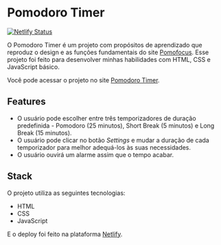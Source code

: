 # Pomodoro Timer

[![Netlify Status](https://api.netlify.com/api/v1/badges/59ee26c0-d431-4ea5-b937-c07c6c47afde/deploy-status)](https://app.netlify.com/sites/pomodoro-timer-clone/deploys)

O Pomodoro Timer é um projeto com propósitos de aprendizado que reproduz o design e as funções fundamentais do site [Pomofocus](https://pomofocus.io). Esse projeto foi feito para desenvolver minhas habilidades com HTML, CSS e JavaScript básico.

Você pode acessar o projeto no site [Pomodoro Timer](https://pomodoro-timer-clone.netlify.app).

## Features

- O usuário pode escolher entre três temporizadores de duração predefinida - Pomodoro (25 minutos), Short Break (5 minutos) e Long Break (15 minutos).
- O usuário pode clicar no botão _Settings_ e mudar a duração de cada temporizador para melhor adequá-los às suas necessidades.
- O usuário ouvirá um alarme assim que o tempo acabar.

## Stack

O projeto utiliza as seguintes tecnologias:

- HTML
- CSS
- JavaScript

E o deploy foi feito na plataforma [Netlify](https://www.netlify.com).
